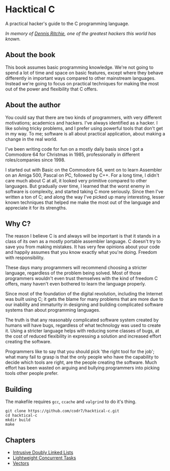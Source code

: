 # Hacktical C
A practical hacker's guide to the C programming language.

*In memory of [Dennis Ritchie](https://en.wikipedia.org/wiki/Dennis_Ritchie),
one of the greatest hackers this world has known.*

## About the book
This book assumes basic programming knowledge. We're not going to spend a lot of time and space on basic features, except where they behave differently in important ways compared to other mainstream languages. Instead we're going to focus on practical techniques for making the most out of the power and flexibility that C offers.

## About the author
You could say that there are two kinds of programmers, with very different motivations; academics and hackers. I've always identified as a hacker. I like solving tricky problems, and I prefer using powerful tools that don't get in my way. To me; software is all about practical application, about making a change in the real world.

I've been writing code for fun on a mostly daily basis since I got a Commodore 64 for Christmas in 1985, professionally in different roles/companies since 1998.

I started out with Basic on the Commodore 64, went on to learn Assembler on an Amiga 500, Pascal on PC, followed by C++. For a long time, I didn't care much about C at all, it looked very primitive compared to other languages. But gradually over time, I learned that the worst enemy in software is complexity, and started taking C more seriously. Since then I've written a ton of C; and along the way I've picked up many interesting, lesser known techniques that helped me make the most out of the language and appreciate it for its strengths.

## Why C?
The reason I believe C is and always will be important is that it stands in a class of its own as a mostly portable assembler language. C doesn't try to save you from making mistakes. It has very few opinions about your code and happily assumes that you know exactly what you're doing. Freedom with responsibility.

These days many programmers will recommend choosing a stricter language, regardless of the problem being solved. Most of those programmers wouldn't even trust themselves with the kind of freedom C offers, many haven't even bothered to learn the language properly.

Since most of the foundation of the digital revolution, including the Internet was built using C; it gets the blame for many problems that are more due to our inability and immaturity in designing and building complicated software systems than about programming languages.

The truth is that any reasonably complicated software system created by humans will have bugs, regardless of what technology was used to create it. Using a stricter language helps with reducing some classes of bugs, at the cost of reduced flexibility in expressing a solution and increased effort creating the software.

Programmers like to say that you should pick 'the right tool for the job'; what many fail to grasp is that the only people who have the capability to decide which tools are right, are the people creating the software. Much effort has been wasted on arguing and bullying programmers into picking tools other people prefer.

## Building
The makefile requires `gcc`, `ccache` and `valgrind` to do it's thing.

```
git clone https://github.com/codr7/hacktical-c.git
cd hacktical-c
mkdir build
make
```

## Chapters

- [Intrusive Doubly Linked Lists](https://github.com/codr7/hacktical-c/tree/main/list)
- [Lightweight Concurrent Tasks](https://github.com/codr7/hacktical-c/tree/main/task)
- [Vectors](https://github.com/codr7/hacktical-c/tree/main/vector)